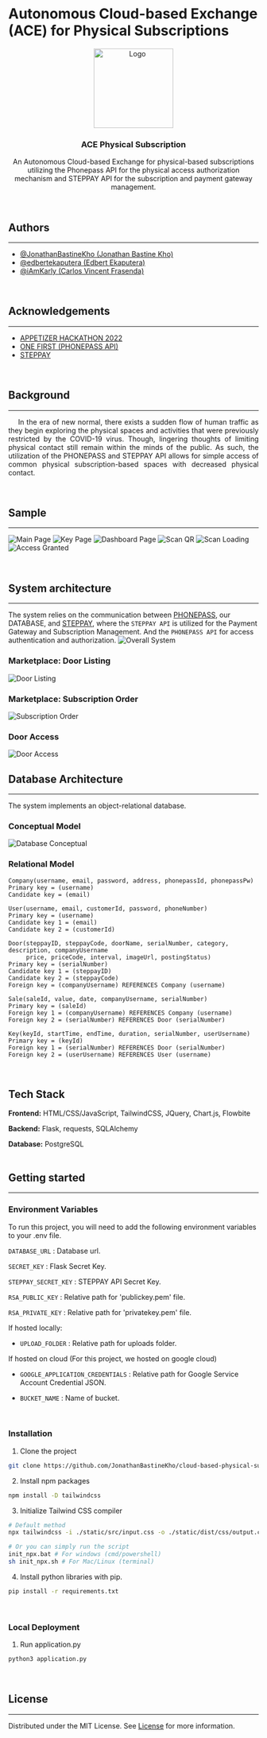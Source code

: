 
# Autonomous Cloud-based Exchange (ACE) for Physical Subscriptions

<div align="center">
	<a href="https://github.com/JonathanBastineKho/cloud-based-physical-subscription">
	<img src="./app/static/img/icon.png" alt="Logo" width="160" height="160">
	</a>
	<h3 align="center">
	<strong>ACE Physical Subscription</strong>
	</h3>
	<p align="center">
		An Autonomous Cloud-based Exchange for physical-based subscriptions utilizing the Phonepass API for the physical access authorization mechanism and STEPPAY API for the subscription and payment gateway management.
	</p>
</div>

<br>

## Authors
<hr>

- [@JonathanBastineKho (Jonathan Bastine Kho)](https://www.github.com/jonathanbastinekho)
- [@edbertekaputera (Edbert Ekaputera)](https://www.github.com/edbertekaputera)
- [@iAmKarly (Carlos Vincent Frasenda)](https://www.github.com/iamkarly)

<br>

## Acknowledgements
<hr>
 
 - [APPETIZER HACKATHON 2022](https://www.api-appetizer.com)
 - [ONE FIRST (PHONEPASS API)](http://onefirst.co.kr)
 - [STEPPAY](https://www.steppay.kr)

<br>

## Background
<hr>
<p style='text-align: justify;'>&nbsp;&nbsp;&nbsp;&nbsp;In the era of new normal, there exists a sudden flow of human traffic as they begin exploring the physical spaces and activities that were previously restricted by the COVID-19 virus. 
Though, lingering thoughts of limiting physical contact still remain within the minds of the public. As such, the utilization of the PHONEPASS and STEPPAY API allows for simple access of common physical subscription-based spaces with decreased physical contact.
</p>
<br>

## Sample
<hr>

![Main Page](./development/sample_1.png)
![Key Page](./development/sample_2.png)
![Dashboard Page](./development/sample_3.png)
![Scan QR](./development/sample_4.png)
![Scan Loading](./development/sample_5.png)
![Access Granted](./development/sample_6.png)

<br>

## System architecture
<hr>

The system relies on the communication between [PHONEPASS](http://onefirst.co.kr), our DATABASE, and [STEPPAY](https://www.steppay.kr), where the `STEPPAY API`  is utilized for the Payment Gateway and Subscription Management. And the `PHONEPASS API` for access authentication and authorization.
![Overall System](./development/main_diagram.png)

### Marketplace: Door Listing
![Door Listing](./development/door_listing.png)

### Marketplace: Subscription Order
![Subscription Order](./development/subscription_order.png)

### Door Access
![Door Access](./development/door_access.png)
<br>

## Database Architecture
<hr>

The system implements an object-relational database.

### Conceptual Model
![Database Conceptual](./development/database_conceptual.png)
### Relational Model
```
Company(username, email, password, address, phonepassId, phonepassPw)
Primary key = (username)
Candidate key = (email)

User(username, email, customerId, password, phoneNumber)
Primary key = (username)
Candidate key 1 = (email)
Candidate key 2 = (customerId)

Door(steppayID, steppayCode, doorName, serialNumber, category, description, companyUsername
     price, priceCode, interval, imageUrl, postingStatus)
Primary key = (serialNumber)
Candidate key 1 = (steppayID)
Candidate key 2 = (steppayCode)
Foreign key = (companyUsername) REFERENCES Company (username)

Sale(saleId, value, date, companyUsername, serialNumber)
Primary key = (saleId)
Foreign key 1 = (companyUsername) REFERENCES Company (username)
Foreign key 2 = (serialNumber) REFERENCES Door (serialNumber)

Key(keyId, startTime, endTime, duration, serialNumber, userUsername)
Primary key = (keyId)
Foreign key 1 = (serialNumber) REFERENCES Door (serialNumber)
Foreign key 2 = (userUsername) REFERENCES User (username)
```
<br>

## Tech Stack

**Frontend:** HTML/CSS/JavaScript, TailwindCSS, JQuery, Chart.js, Flowbite

**Backend:** Flask, requests, SQLAlchemy

**Database:** PostgreSQL
<br>
<br>


## Getting started
<hr>

### **Environment Variables**
To run this project, you will need to add the following environment variables to your .env file.

`DATABASE_URL` : Database url.

`SECRET_KEY` : Flask Secret Key.

`STEPPAY_SECRET_KEY` : STEPPAY API Secret Key.

`RSA_PUBLIC_KEY` : Relative path for 'publickey.pem' file.

`RSA_PRIVATE_KEY` : Relative path for 'privatekey.pem' file.

If hosted locally:

- `UPLOAD_FOLDER` : Relative path for uploads folder.

If hosted on cloud (For this project, we hosted on google cloud)

- `GOOGLE_APPLICATION_CREDENTIALS` : Relative path for Google Service Account Credential JSON.

- `BUCKET_NAME` : Name of bucket.

<br>

### **Installation**

1. Clone the project
```bash
git clone https://github.com/JonathanBastineKho/cloud-based-physical-subscription
```
2. Install npm packages
```bash
npm install -D tailwindcss
```

3. Initialize Tailwind CSS compiler
```bash
# Default method
npx tailwindcss -i ./static/src/input.css -o ./static/dist/css/output.css --watch

# Or you can simply run the script
init_npx.bat # For windows (cmd/powershell)
sh init_npx.sh # For Mac/Linux (terminal)
```

4. Install python libraries with pip.
```bash
pip install -r requirements.txt
```

<br>

### **Local Deployment**

1. Run application.py
```bash
python3 application.py
```

<br>

## License
<hr>

Distributed under the MIT License. See [License](./LICENSE) for more information.
